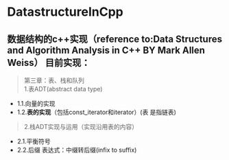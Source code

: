 DatastructureInCpp
====
数据结构的c++实现（reference to:Data Structures and Algorithm Analysis in C++ BY Mark Allen Weiss）
目前实现：
-----
> 第三章：表、栈和队列<br>
1.表ADT(abstract data type)<br>
- 1.1.向量的实现<br>
- 1.2.**表的实现**（包括const_iterator和iterator）(表 是指链表)<br>

>2.栈ADT实现与运用（实现沿用表的内容）<br>
- 2.1.平衡符号<br>
- 2.2.后缀 表达式：中缀转后缀(infix to suffix)<br>
